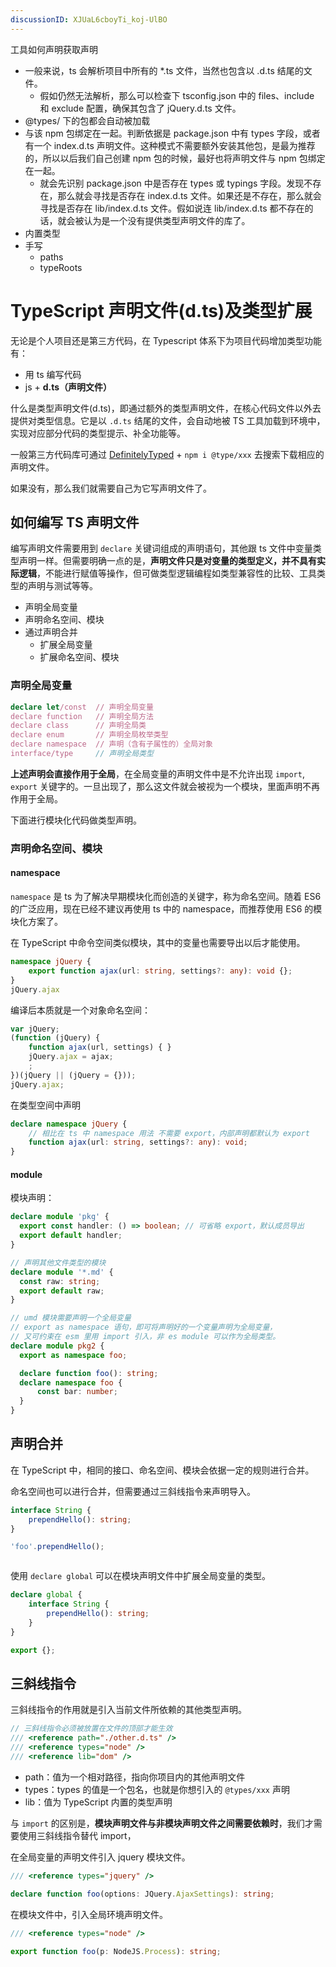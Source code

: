 ```yaml
---
discussionID: XJUaL6cboyTi_koj-UlBO
---
```

工具如何声明获取声明
- 一般来说，ts 会解析项目中所有的 *.ts 文件，当然也包含以 .d.ts 结尾的文件。
  - 假如仍然无法解析，那么可以检查下 tsconfig.json 中的 files、include 和 exclude 配置，确保其包含了 jQuery.d.ts 文件。
- @types/ 下的包都会自动被加载
- 与该 npm 包绑定在一起。判断依据是 package.json 中有 types 字段，或者有一个 index.d.ts 声明文件。这种模式不需要额外安装其他包，是最为推荐的，所以以后我们自己创建 npm 包的时候，最好也将声明文件与 npm 包绑定在一起。
  - 就会先识别 package.json 中是否存在 types 或 typings 字段。发现不存在，那么就会寻找是否存在 index.d.ts 文件。如果还是不存在，那么就会寻找是否存在 lib/index.d.ts 文件。假如说连 lib/index.d.ts 都不存在的话，就会被认为是一个没有提供类型声明文件的库了。
- 内置类型
- 手写
  - paths
  - typeRoots




# TypeScript 声明文件(d.ts)及类型扩展

无论是个人项目还是第三方代码，在 Typescript 体系下为项目代码增加类型功能有：

- 用 ts 编写代码
- js + **d.ts（声明文件）**

什么是类型声明文件(d.ts)，即通过额外的类型声明文件，在核心代码文件以外去提供对类型信息。它是以 `.d.ts` 结尾的文件，会自动地被 TS 工具加载到环境中，实现对应部分代码的类型提示、补全功能等。

一般第三方代码库可通过 [DefinitelyTyped](https://github.com/DefinitelyTyped/DefinitelyTyped) + `npm i @type/xxx` 去搜索下载相应的声明文件。

如果没有，那么我们就需要自己为它写声明文件了。

## 如何编写 TS 声明文件

编写声明文件需要用到 `declare` 关键词组成的声明语句，其他跟 ts 文件中变量类型声明一样。但需要明确一点的是，**声明文件只是对变量的类型定义，并不具有实际逻辑**，不能进行赋值等操作，但可做类型逻辑编程如类型兼容性的比较、工具类型的声明与测试等等。

- 声明全局变量
- 声明命名空间、模块
- 通过声明合并
  - 扩展全局变量
  - 扩展命名空间、模块

### 声明全局变量

```ts
declare let/const  // 声明全局变量
declare function   // 声明全局方法
declare class      // 声明全局类
declare enum       // 声明全局枚举类型 
declare namespace  // 声明（含有子属性的）全局对象
interface/type     // 声明全局类型
```

**上述声明会直接作用于全局**，在全局变量的声明文件中是不允许出现 `import`, `export` 关键字的。一旦出现了，那么这文件就会被视为一个模块，里面声明不再作用于全局。

下面进行模块化代码做类型声明。

### 声明命名空间、模块

#### namespace

`namespace` 是 ts 为了解决早期模块化而创造的关键字，称为命名空间。随着 ES6 的广泛应用，现在已经不建议再使用 ts 中的 namespace，而推荐使用 ES6 的模块化方案了。

在 TypeScript 中命令空间类似模块，其中的变量也需要导出以后才能使用。

```ts
namespace jQuery {
    export function ajax(url: string, settings?: any): void {};
}
jQuery.ajax
```

编译后本质就是一个对象命名空间：

```js
var jQuery;
(function (jQuery) {
    function ajax(url, settings) { }
    jQuery.ajax = ajax;
    ;
})(jQuery || (jQuery = {}));
jQuery.ajax;
```

在类型空间中声明

```ts
declare namespace jQuery {
    // 相比在 ts 中 namespace 用法 不需要 export，内部声明都默认为 export
    function ajax(url: string, settings?: any): void;
}
```

#### module

模块声明：

```ts
declare module 'pkg' {
  export const handler: () => boolean; // 可省略 export，默认成员导出
  export default handler;
}

// 声明其他文件类型的模块
declare module '*.md' {
  const raw: string;
  export default raw;
}
```

```ts
// umd 模块需要声明一个全局变量
// export as namespace 语句，即可将声明好的一个变量声明为全局变量，
// 又可约束在 esm 里用 import 引入，非 es module 可以作为全局类型。
declare module pkg2 {
  export as namespace foo;

  declare function foo(): string;
  declare namespace foo {
      const bar: number;
  }
}
```

## 声明合并

在 TypeScript 中，相同的接口、命名空间、模块会依据一定的规则进行合并。

命名空间也可以进行合并，但需要通过三斜线指令来声明导入。

```ts
interface String {
    prependHello(): string;
}

'foo'.prependHello();
```



```ts
```

使用 `declare global` 可以在模块声明文件中扩展全局变量的类型。

```ts
declare global {
    interface String {
        prependHello(): string;
    }
}

export {};
```

## 三斜线指令

三斜线指令的作用就是引入当前文件所依赖的其他类型声明。

```ts
// 三斜线指令必须被放置在文件的顶部才能生效
/// <reference path="./other.d.ts" />
/// <reference types="node" />
/// <reference lib="dom" />
```

- path：值为一个相对路径，指向你项目内的其他声明文件
- types：types 的值是一个包名，也就是你想引入的 `@types/xxx` 声明
- lib：值为 TypeScript 内置的类型声明

与 `import` 的区别是，**模块声明文件与非模块声明文件之间需要依赖时**，我们才需要使用三斜线指令替代 import，

在全局变量的声明文件引入 jquery 模块文件。

```ts
/// <reference types="jquery" />

declare function foo(options: JQuery.AjaxSettings): string;
```

在模块文件中，引入全局环境声明文件。

```ts
/// <reference types="node" />

export function foo(p: NodeJS.Process): string;
```